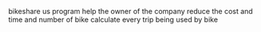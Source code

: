 bikeshare us 
program help the owner of the company reduce the cost and time and number of bike calculate every trip being used by bike 
